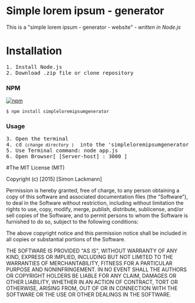 # Simple lorem ipsum - generator

This is a "simple lorem ipsum - generator - website" - <em>written in Node.js</em>

# Installation
<pre>1. Install Node.js  
2. Download .zip file or clone repository  
</pre>  
        
### NPM  
[![npm](https://img.shields.io/npm/v/simpleloremipsumgenerator.svg?style=flat-square)](https://www.npmjs.com/package/simpleloremipsumgenerator)  

    $ npm install simpleloremipsumgenerator

### Usage
<pre>3. Open the terminal
4. cd <small>(<em>change directory</em> )</small>  into the 'simpleloremipsumgenerator folder
5. Use Terminal command: node app.js
6. Open Browser[ [Server-host] : 3000 ]  
</pre>
#The MIT License (MIT)
 
 Copyright (c) [2015] [Simon Lackmann]
 
 Permission is hereby granted, free of charge, to any person obtaining a copy
 of this software and associated documentation files (the "Software"), to deal
 in the Software without restriction, including without limitation the rights
 to use, copy, modify, merge, publish, distribute, sublicense, and/or sell
 copies of the Software, and to permit persons to whom the Software is
 furnished to do so, subject to the following conditions:
 
 The above copyright notice and this permission notice shall be included in all
 copies or substantial portions of the Software.
 
 THE SOFTWARE IS PROVIDED "AS IS", WITHOUT WARRANTY OF ANY KIND, EXPRESS OR
 IMPLIED, INCLUDING BUT NOT LIMITED TO THE WARRANTIES OF MERCHANTABILITY,
 FITNESS FOR A PARTICULAR PURPOSE AND NONINFRINGEMENT. IN NO EVENT SHALL THE
 AUTHORS OR COPYRIGHT HOLDERS BE LIABLE FOR ANY CLAIM, DAMAGES OR OTHER
 LIABILITY, WHETHER IN AN ACTION OF CONTRACT, TORT OR OTHERWISE, ARISING FROM,
 OUT OF OR IN CONNECTION WITH THE SOFTWARE OR THE USE OR OTHER DEALINGS IN THE
 SOFTWARE.